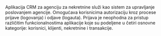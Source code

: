  Aplikacija CRM za agenciju za nekretnine služi kao sistem za upravljanje poslovanjem agencije. Omogućava korisnicima autorizaciju kroz procese prijave (logovanja) i odjave (logauta). Prijava je neophodna za pristup različitim funkcionalnostima aplikacije koje su podeljene u četiri osnovne kategorije: korisnici, klijenti, nekretnine i transakcije.
